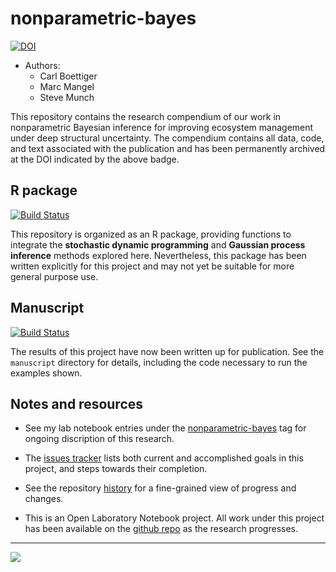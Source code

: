 # nonparametric-bayes #

[![DOI](https://zenodo.org/badge/2755/cboettig/nonparametric-bayes.png)](http://dx.doi.org/10.5281/zenodo.12669)

* Authors:
  - Carl Boettiger
  - Marc Mangel
  - Steve Munch

This repository contains the research compendium of our work in
nonparametric Bayesian inference for improving ecosystem management under
deep structural uncertainty. The compendium contains all data, code, 
and text associated with the publication and has been permanently archived
at the DOI indicated by the above badge.

## R package ##

[![Build Status](https://travis-ci.org/cboettig/nonparametric-bayes.svg?branch=master)](https://travis-ci.org/cboettig/nonparametric-bayes)

This repository is organized as an R package, providing functions to integrate
the __stochastic dynamic programming__ and __Gaussian process inference__
methods explored here. Nevertheless, this package has been written explicitly
for this project and may not yet be suitable for more general purpose use.

## Manuscript ##

[![Build Status](http://server.carlboettiger.info:88/api/badge/github.com/cboettig/nonparametric-bayes/status.svg?branch=master)](http://server.carlboettiger.info:88/github.com/cboettig/nonparametric-bayes)

The results of this project have now been written up for publication. See
the `manuscript` directory for details, including the code necessary to
run the examples shown. 

## Notes and resources ##

* See my lab notebook entries under the
[nonparametric-bayes](http://www.carlboettiger.info/tags.html#nonparametric-bayes)
tag for ongoing discription of this research.

* The [issues
tracker](https://github.com/cboettig/nonparametric-bayes/issues) lists
both current and accomplished goals in this project, and steps towards
their completion.

* See the repository
[history](https://github.com/cboettig/nonparametric-bayes/commits/master)
for a fine-grained view of progress and changes.


- This is an Open Laboratory Notebook project.  All work
under this project has been available on the [github
repo](https://github.com/cboettig/nonparametric-bayes) as the research
progresses.

--------------


![](http://www.carlboettiger.info/assets/img/ons-aci2-icon.svg)
